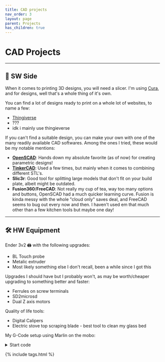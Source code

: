 ```yaml
---
title: CAD projects
nav_order: 3
layout: page
parent: Projects
has_children: true
---
```


# CAD Projects
---
## 💾 SW Side
When it comes to printing 3D designs, you will need a slicer. I'm using [Cura](https://ultimaker.com/software/ultimaker-cura/), and for designs, well that's a whole thing of it's own.

You can find a lot of designs ready to print on a whole lot of websites, to name a few:
- [Thingiverse](https://www.thingiverse.com/)
- ???
- idk i mainly use thingieverse

If you can't find a suitable design, you can make your own with one of the many readily available CAD softwares. Among the ones I tried, these would be my notable mentions:
- [**OpenSCAD**](https://openscad.org/): Hands down my absolute favorite (as of now) for creating parametric designs!
- [**TinkerCAD**](https://www.tinkercad.com/): Used a few times, but mainly when it comes to combining different STL's.
- **Slic3r**: Good tool for splitting large models that don't fit on your build plate, albeit might be outdated.
- **Fusion360**/**FreeCAD**: Not really my cup of tea, way too many options and buttons, OpenSCAD had a much quicker learning curve. Fusion is kinda messy with the whole "cloud only" saves deal, and FreeCAD seems to bug out every now and then. I haven't used em that much other than a few kitchen tools but maybe one day!

---
## 🛠 HW Equipment
Ender 3v2 🖨 with the following upgrades:
- BL Touch probe
- Metalic extruder
- Most likely something else I don't recall, been a while since I got this


Upgrades I should have but I probably won't, as may be worth/cheaper upgrading to something better and faster:
- Ferrules on screw terminals
- SD2microsd
- Dual Z axis motors


Quality of life tools:
  - Digital Calipers
  - Electric stove top scraping blade - best tool to clean my glass bed


My G-Code setup using Marlin on the mobo:

<details markdown="block">
  <summary>
    Start code
  </summary>
```lisp
; Ender 3 Custom Start G-code
G92 E0 ; Reset Extruder

; Home Before Bed Level
G28 ; Home all axes

; Bilinear Mesh
G29 ; Auto bed-level (BL-Touch)
; M420 S1 F10; Load Saved Mesh

G1 Z2.0 F3000 ; Move Z Axis up little to prevent scratching of Heat Bed
G1 X0.1 Y20 Z0.3 F5000.0 ; Move to start position
G1 X0.1 Y200.0 Z0.3 F1500.0 E15 ; Draw the first line
G1 X0.4 Y200.0 Z0.3 F5000.0 ; Move to side a little
G1 X0.4 Y20 Z0.3 F1500.0 E30 ; Draw the second line
G92 E0 ; Reset Extruder
G1 Z2.0 F3000 ; Move Z Axis up little to prevent scratching of Heat Bed
G1 X5 Y20 Z0.3 F5000.0 ; Move over to prevent blob squish
```
</details>


<details markdown="block">
  <summary>
    End code
  </summary>
```lisp
G91 ;Relative positioning
G1 E-2 F2700 ;Retract a bit
G1 E-2 Z0.2 F2400 ;Retract and raise Z
G1 X5 Y5 F3000 ;Wipe out
G1 Z10 ;Raise Z more
G90 ;Absolute positioning

G1 X0 Y{machine_depth} ;Present print
M106 S0 ;Turn-off fan
M104 S0 ;Turn-off hotend
M140 S0 ;Turn-off bed

M84 X Y E ;Disable all steppers but Z
```
</details>



{% include tags.html %}

